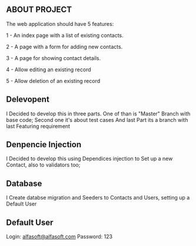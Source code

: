 ## ABOUT PROJECT
The web application should have 5 features:

1 - An index page with a list of existing contacts.

2 - A page with a form for adding new contacts.

3 - A page for showing contact details.

4 - Allow editing an existing record

5 - Allow deletion of an existing record


## Delevopent
I Decided to develop this in three parts. One of than is "Master" Branch with base code;
Second one it's about test cases
And last Part its a branch with last Featuring requirement

## Denpencie Injection
I Decided to develop this using Dependices injection to Set up a new Contact, also to validators too;

## Database
I Create databse migration and Seeders to Contacts and Users, setting up a Default User

## Default User
Login: alfasoft@alfasoft.com
Password: 123